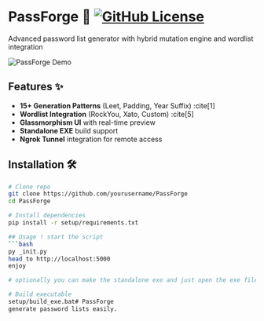 # PassForge 🔐 [![GitHub License](https://img.shields.io/badge/license-MIT-blue.svg)](LICENSE)

Advanced password list generator with hybrid mutation engine and wordlist integration

![PassForge Demo](app/static/img/demo.png)

## Features ✨
- **15+ Generation Patterns** (Leet, Padding, Year Suffix) :cite[1]
- **Wordlist Integration** (RockYou, Xato, Custom) :cite[5]
- **Glassmorphism UI** with real-time preview
- **Standalone EXE** build support
- **Ngrok Tunnel** integration for remote access

## Installation 🛠️
```bash
# Clone repo
git clone https://github.com/yourusername/PassForge
cd PassForge

# Install dependencies
pip install -r setup/requirements.txt

## Usage ! start the script
```bash
py _init.py
head to http://localhost:5000
enjoy

# optionally you can make the standalone exe and just open the exe file.

# Build executable
setup/build_exe.bat# PassForge
generate password lists easily.
